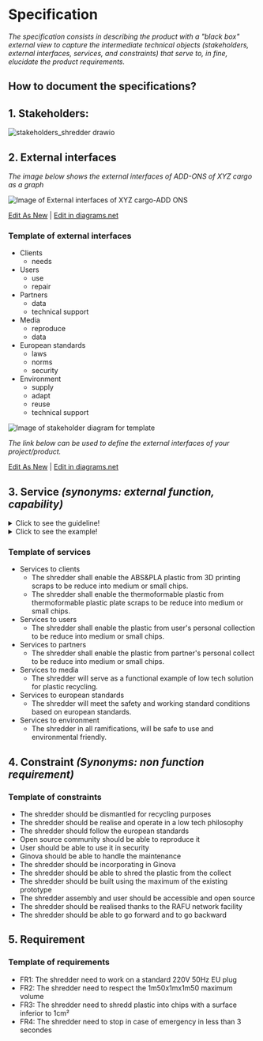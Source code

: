 # **Specification**

*The specification consists in describing the product with a "black box" external view to capture the intermediate technical objects (stakeholders, external interfaces, services, and constraints) that serve to, *in fine*, elucidate the product requirements.*

## **How to document the specifications?** 
  
## **1. Stakeholders:**

![stakeholders_shredder drawio](https://user-images.githubusercontent.com/95290174/152964940-641c68a4-78e5-4441-ad8c-f626bcd7d0b1.png)

  
## **2. External interfaces**

*The image below shows the external interfaces of  ADD-ONS of XYZ cargo as a graph*

![Image of External interfaces of XYZ cargo-ADD ONS](https://github.com/OPEN-NEXT/wp2.3_Guideline-for-documentation-of-OSH-design-reuse/blob/main/Sources/Images/External%20interfaces%20of%20XYZ%20Cargo%20ADD-ONS.jpg)

<a href="https://app.diagrams.net/?libs=general#Hamerezoji1362%2Fdrawio-github%2Fmaster%2FExternal%20interfaces.drawio">Edit As New</a> | <a href="https://app.diagrams.net/#Hamerezoji1362%2Fdrawio-github%2Fmaster%2FExternal%20interfaces.png">Edit in diagrams.net</a>
</details>

### Template of external interfaces
   
   * Clients
       * needs
   * Users
       * use
       * repair
   * Partners
       * data
       * technical support
   * Media
       * reproduce
       * data
   * European standards
       * laws
       * norms
       * security
   * Environment
       * supply
       * adapt
       * reuse
       * technical support
  
 ![Image of stakeholder diagram for template](https://github.com/OPEN-NEXT/wp2.3_Guideline-for-documentation-of-OSH-design-reuse/blob/main/Sources/Images/External%20interfaces%20for%20template.jpg)
  
   *The link below can be used to define the external interfaces of your project/product.*
  
  <a href="https://app.diagrams.net/#Hamerezoji1362%2Fdrawio-github%2Fmaster%2FExternal%20interfaces%20for%20template.drawio">Edit As New</a> | <a href="https://app.diagrams.net/#Hamerezoji1362%2Fdrawio-github%2Fmaster%2FExternal%20interfaces%20for%20template.drawio">Edit in diagrams.net</a>

## 3. Service *(synonyms: external function, capability)* 
<details>
  <summary>Click to see the guideline!</summary>
  
- **Definition:** *A service is an effect intended by a stakeholder resulting from the interaction of the product with its environment (i.e. what the  product is for).*

- **Comments:**
  - *Services provide users with an exchange value that can be included in an economic system (e.g. airlines buy flight hours).*
  - *Services are intended effects that can be observed from outside the product ("black box" external view), but not from outside an internal component ("white box" internal view).*
  - *Services are defined in a solution neutral-way.*
  - *Services can be stated as follows: The [Product] shall enable [Stakeholder] [Action verb] (e.g. The product shall enable end-user to clean its teeth)*
  - *we often reason in terms of action verbs to communicate expected behaviors, so it would be nice to be able to search designs with action verbs*
</details>

<details>
  <summary>Click to see the example!</summary>
  
 ```
  What does contain the minimum documentation of the service to stakeholders?
  
  Example of services for ADD-ONS of XYZ Cargo
  
    - The ADD-ONS shall enable the food producer to store food
      - 1.1 solid (10 kilos)
      - 1.2 liquid (5 litrs)
    - The ADD-ONS shall enable the food producer to heat food
      -  2.1solid (150 deg Celcius)
      - 2.2 liquid (80 deg Celcius)
    - The ADD-ONS shall enable the food producer to cool down food for 4 hours
      - 3.1 solid (6 deg Celcius)
      - 3.2 liquid (6 deg Celcius)
      
    - ...
  ```
 </details>

### Template of services
  
   * Services to clients
       * The shredder shall enable the ABS&PLA plastic from 3D printing scraps to be reduce into medium or small chips.
       * The shredder shall enable the thermoformable plastic from thermoformable plastic plate scraps to be reduce into medium or small chips.
   * Services to users
       * The shredder shall enable the plastic from user's personal collection to be reduce into medium or small chips.
   * Services to partners
       * The shredder shall enable the plastic from partner's personal collect to be reduce into medium or small chips.
   * Services to media
       * The shredder will serve as a functional example of low tech solution for plastic recycling.
   * Services to european standards
       * The shredder will meet the safety and working standard conditions based on european standards. 
   * Services to environment
       * The shredder in all ramifications, will be safe to use and environmental friendly.

## 4. Constraint *(Synonyms: non function requirement)*

### Template of constraints
  
   * The shredder should be dismantled for recycling purposes
   * The shredder should be realise and operate in a low tech philosophy
   * The shredder should follow the european standards
   * Open source community should be able to reproduce it
   * User should be able to use it in security
   * Ginova should be able to handle the maintenance
   * The shredder should be incorporating in Ginova
   * The shredder should be able to shred the plastic from the collect
   * The shredder should be built using the maximum of the existing prototype
   * The shredder assembly and user should be accessible and open source
   * The shredder should be realised thanks to the RAFU network facility
   * The shredder should be able to go forward and to go backward
     
  
## **5. Requirement**
 
 ### Template of requirements
    
   * FR1: The shredder need to work on a standard 220V 50Hz EU plug
   * FR2: The shredder need to respect the 1m50x1mx1m50 maximum volume
   * FR3: The shredder need to shredd plastic into chips with a surface inferior to 1cm²
   * FR4: The shredder need to stop in case of emergency in less than 3 secondes
